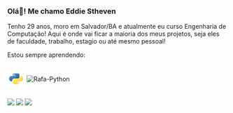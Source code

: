 ### Olá👋! Me chamo Eddie Stheven

  Tenho 29 anos, moro em Salvador/BA e atualmente eu curso Engenharia de Computação! Aqui é onde vai ficar a maioria dos meus projetos, seja eles de faculdade, trabalho, estagio ou até mesmo pessoal! 
  
Estou sempre aprendendo: <div style="display: inline_block"><br>
  <img align="center" alt="Rafa-Python" height="30" width="40" src="https://raw.githubusercontent.com/devicons/devicon/master/icons/python/python-original.svg"> <img align="center" alt="Rafa-Python" height="30" width="40" 
 src="https://cdn.jsdelivr.net/gh/devicons/devicon/icons/java/java-original.svg" />
               
</div>

##

<div> 
  <a href="https://instagram.com/oedydali" target="_blank"><img src="https://img.shields.io/badge/-Instagram-%23E4405F?style=for-the-badge&logo=instagram&logoColor=white" target="_blank"></a> 
  <a href = "mailto: eddiestheven@gmail.com"><img src="https://img.shields.io/badge/-Gmail-%23333?style=for-the-badge&logo=gmail&logoColor=white" target="_blank"></a>
  <a href="https://www.linkedin.com/in/eddiestheven" target="_blank"><img src="https://img.shields.io/badge/-LinkedIn-%230077B5?style=for-the-badge&logo=linkedin&logoColor=white" target="_blank"></a> 
</div>




